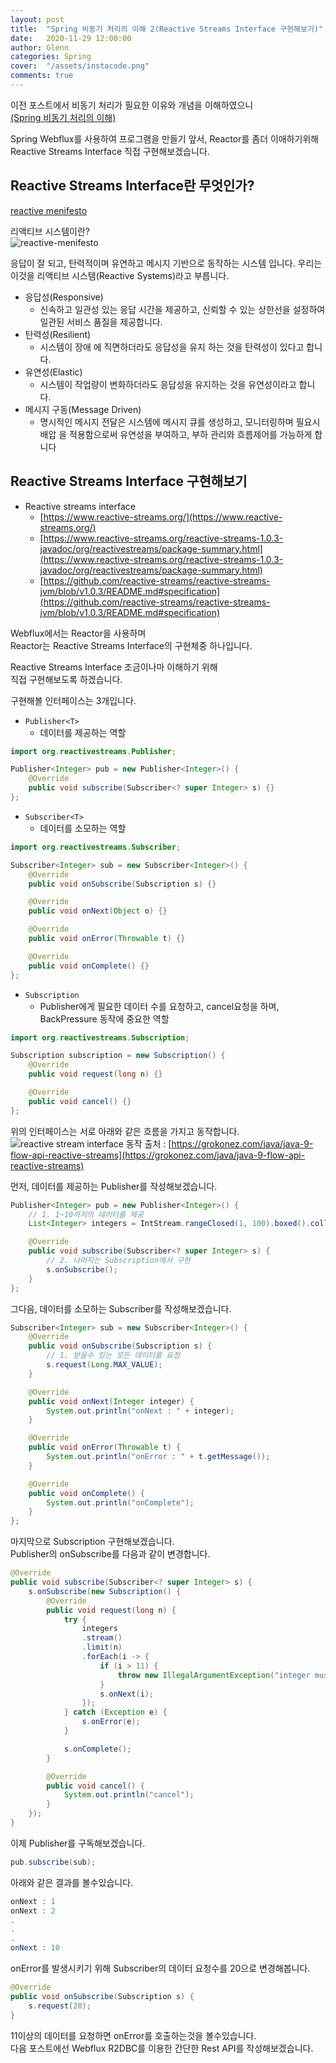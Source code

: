 ```yaml
---
layout: post
title:  "Spring 비동기 처리의 이해 2(Reactive Streams Interface 구현해보기)"
date:   2020-11-29 12:00:00
author: Glenn
categories: Spring
cover:  "/assets/instacode.png"
comments: true
---
```


이전 포스트에서 비동기 처리가 필요한 이유와 개념을 이해하였으니  
 [(Spring 비동기 처리의 이해)](https://tries1.github.io/spring/2020/09/21/spring_async.html)  

Spring Webflux를 사용하여 프로그램을 만들기 앞서,
Reactor를 좀더 이애하기위해 Reactive Streams Interface 직접 구현해보겠습니다.

## Reactive Streams Interface란 무엇인가?
[reactive menifesto](https://www.reactivemanifesto.org/ko)

리액티브 시스템이란?  
![reactive-menifesto](https://github.com/tries1/glenn-blog/blob/master/assets/spring/reactive-menifesto.png?raw=true)

응답이 잘 되고, 탄력적이며 유연하고 메시지 기반으로 동작하는 시스템 입니다. 우리는 이것을 리액티브 시스템(Reactive Systems)라고 부릅니다.  

- 응답성(Responsive)
  - 신속하고 일관성 있는 응답 시간을 제공하고, 신뢰할 수 있는 상한선을 설정하여 일관된 서비스 품질을 제공합니다. 
- 탄력성(Resilient)
  - 시스템이 장애 에 직면하더라도 응답성을 유지 하는 것을 탄력성이 있다고 합니다. 
- 유연성(Elastic)
  - 시스템이 작업량이 변화하더라도 응답성을 유지하는 것을 유연성이라고 합니다.
- 메시지 구동(Message Driven)
  - 명시적인 메시지 전달은 시스템에 메시지 큐를 생성하고, 모니터링하며 필요시 배압 을 적용함으로써 유연성을 부여하고, 부하 관리와 흐름제어를 가능하게 합니다

## Reactive Streams Interface 구현해보기
- Reactive streams interface
  - [https://www.reactive-streams.org/](https://www.reactive-streams.org/)
  - [https://www.reactive-streams.org/reactive-streams-1.0.3-javadoc/org/reactivestreams/package-summary.html](https://www.reactive-streams.org/reactive-streams-1.0.3-javadoc/org/reactivestreams/package-summary.html)
  - [https://github.com/reactive-streams/reactive-streams-jvm/blob/v1.0.3/README.md#specification](https://github.com/reactive-streams/reactive-streams-jvm/blob/v1.0.3/README.md#specification)


Webflux에서는 Reactor을 사용하며  
Reactor는 Reactive Streams Interface의 구현체중 하나입니다.

Reactive Streams Interface 조금이나마 이해하기 위해  
직접 구현해보도록 하겠습니다.

구현해볼 인터페이스는 3개입니다.

- `Publisher<T>`  
  - 데이터를 제공하는 역할

```java
import org.reactivestreams.Publisher;

Publisher<Integer> pub = new Publisher<Integer>() {
    @Override
    public void subscribe(Subscriber<? super Integer> s) {}
};
```

- `Subscriber<T>`
  - 데이터를 소모하는 역할
  
```java
import org.reactivestreams.Subscriber;

Subscriber<Integer> sub = new Subscriber<Integer>() {
    @Override
    public void onSubscribe(Subscription s) {}

    @Override
    public void onNext(Object o) {}

    @Override
    public void onError(Throwable t) {}

    @Override
    public void onComplete() {}
};
```

- `Subscription`
  - Publisher에게 필요한 데이터 수를 요청하고, cancel요청을 하며, BackPressure 동작에 중요한 역할
  
```java
import org.reactivestreams.Subscription;

Subscription subscription = new Subscription() {
    @Override
    public void request(long n) {}

    @Override
    public void cancel() {}
};
```

위의 인터페이스는 서로 아래와 같은 흐름을 가지고 동작합니다.
![reactive stream interface 동작](https://github.com/tries1/glenn-blog/blob/master/assets/spring/reactive-stream-interface-behavior.png?raw=true)
출처 : [https://grokonez.com/java/java-9-flow-api-reactive-streams](https://grokonez.com/java/java-9-flow-api-reactive-streams)

먼저, 데이터를 제공하는 Publisher를 작성해보겠습니다.
```java
Publisher<Integer> pub = new Publisher<Integer>() {
    // 1. 1~10까지의 데이터를 제공
    List<Integer> integers = IntStream.rangeClosed(1, 100).boxed().collect(Collectors.toList());

    @Override
    public void subscribe(Subscriber<? super Integer> s) {
        // 2. 나머지는 Subscription에서 구현
        s.onSubscribe();
    }
};
```

그다음, 데이터를 소모하는 Subscriber를 작성해보겠습니다.
```java
Subscriber<Integer> sub = new Subscriber<Integer>() {
    @Override
    public void onSubscribe(Subscription s) {
        // 1. 받을수 있는 모든 데이터를 요청
        s.request(Long.MAX_VALUE);
    }

    @Override
    public void onNext(Integer integer) {
        System.out.println("onNext : " + integer);
    }

    @Override
    public void onError(Throwable t) {
        System.out.println("onError : " + t.getMessage());
    }

    @Override
    public void onComplete() {
        System.out.println("onComplete");
    }
};
```

마지막으로 Subscription 구현해보겠습니다.  
Publisher의 onSubscribe를 다음과 같이 변경합니다.
```java
@Override
public void subscribe(Subscriber<? super Integer> s) {
    s.onSubscribe(new Subscription() {
        @Override
        public void request(long n) {
            try {
                integers
                .stream()
                .limit(n)
                .forEach(i -> {
                    if (i > 11) {
                        throw new IllegalArgumentException("integer must be under 11");
                    }
                    s.onNext(i);
                });
            } catch (Exception e) {
                s.onError(e);
            }

            s.onComplete();
        }

        @Override
        public void cancel() {
            System.out.println("cancel");
        }
    });
}
```

이제 Publisher를 구독해보겠습니다.
```java
pub.subscribe(sub);
```

아래와 같은 결과를 볼수있습니다.
```java
onNext : 1
onNext : 2
.
.
.
onNext : 10
```

onError를 발생시키기 위해 Subscriber의 데이터 요청수를 20으로 변경해봅니다.

```java
@Override
public void onSubscribe(Subscription s) {
    s.request(20);
}
```

11이상의 데이터를 요청하면 onError를 호출하는것을 볼수있습니다.  
다음 포스트에선 Webflux R2DBC를 이용한 간단한 Rest API를 작성해보겠습니다.

